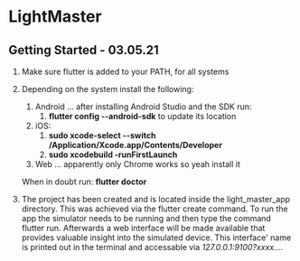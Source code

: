 # LightMaster

## Getting Started - 03.05.21
1. Make sure flutter is added to your PATH, for all systems
2. Depending on the system install the following:

	1. Android ... after installing Android Studio and the SDK run:
		1. **flutter config --android-sdk** to update its location
	2. iOS:	
		1. **sudo xcode-select --switch /Application/Xcode.app/Contents/Developer**
		2. **sudo xcodebuild -runFirstLaunch**
	3. Web ... apparently only Chrome works so yeah install it
	
	When in doubt run:
	**flutter doctor**
3. The project has been created and is located inside the light_master_app directory. This was achieved via the flutter create command. To run the app the simulator needs to be running and then type the command flutter run. Afterwards a web interface will be made available that provides valuable insight into the simulated device. This interface' name is printed out in the terminal and accessable via *127.0.0.1:9100?xxxx....*

